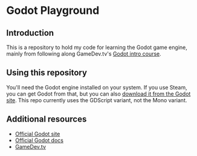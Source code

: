 # Godot Playground

## Introduction

This is a repository to hold my code for learning the Godot game engine, mainly from following along GameDev.tv's [Godot intro course](https://www.udemy.com/course/godot/).

## Using this repository

You'll need the Godot engine installed on your system. If you use Steam, you can get Godot from that, but you can also [download it from the Godot site](https://godotengine.org/download/windows). This repo currently uses the GDScript variant, not the Mono variant.

## Additional resources

* [Official Godot site](https://godotengine.org/)
* [Official Godot docs](https://docs.godotengine.org/en/stable/)
* [GameDev.tv](https://www.gamedev.tv/)
